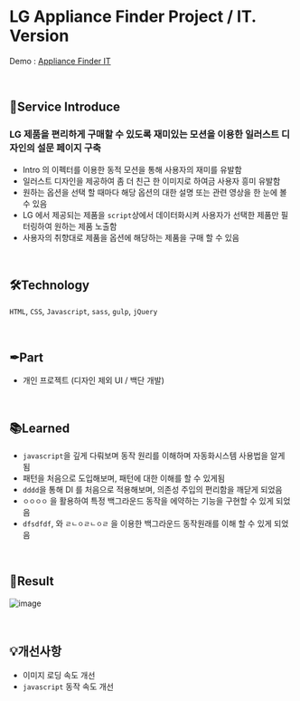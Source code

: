 # LG Appliance Finder Project / IT. Version

Demo : [Appliance Finder IT](https://www.lg.com/uk/washing-machine/appliance-finder)

</br>

## 📝Service Introduce
### LG 제품을 편리하게 구매할 수 있도록 재미있는 모션을 이용한 일러스트 디자인의 설문 페이지 구축
- Intro 의 이펙터를 이용한 동적 모션을 통해 사용자의 재미를 유발함
- 일러스트 디자인을 제공하여 좀 더 친근 한 이미지로 하여금 사용자 흥미 유발함
- 원하는 옵션을 선택 할 때마다 해당 옵션의 대한 설명 또는 관련 영상을 한 눈에 볼 수 있음
- LG 에서 제공되는 제품을 `script`상에서 데이터화시켜 사용자가 선택한 제품만 필터링하여 원하는 제품 노출함
- 사용자의 취향대로 제품을 옵션에 해당하는 제품을 구매 할 수 있음

</br>

## 🛠Technology 
`HTML`, `CSS`, `Javascript`, `sass`, `gulp`, `jQuery`

</br>

## ✒Part
- 개인 프로젝트 (디자인 제외 UI / 백단 개발)

</br>

## 📚Learned
- `javascript`을 깊게 다뤄보며 동작 원리를 이해하며 자동화시스템 사용법을 알게 됨
- 패턴을 처음으로 도입해보며, 패턴에 대한 이해를 할 수 있게됨
- `dddd`을 통해 DI 를 처음으로 적용해보며, 의존성 주입의 편리함을 깨닫게 되었음
- `ㅇㅇㅇㅇ` 을 활용하여 특정 백그라운드 동작을 에약하는 기능을 구현할 수 있게 되었음
- `dfsdfdf`, 와 `ㄹㄴㅇㄹㄴㅇㄹ` 을 이용한 백그라운드 동작원래를 이해 할 수 있게 되었음

</br>

## 🎫Result 
![image](http://chamshin.kr/images/lg/appliance_Finder/washing_img1.jpg)

</br>

## 💡개선사항
- 이미지 로딩 속도 개선
- `javascript` 동작 속도 개선
